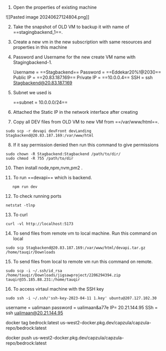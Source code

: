 
1. Open the properties of existing machine

![[Pasted image 20240627124804.png]]

2. Take the snapshot of OLD VM to backup it with name of ==stagingbackend_1==.

3. Create a new vm in the new subscription with same resources and properties in this machine

4. Password and Username for the new create VM name with Stagingbackend-1.

   Username = ==Stagbackend==
   Password = ==Eddekar20%!@2030==
   Public IP = ==20.83.187.169==
   Private IP = ==10.0.0.4==
   SSH = ssh Stagbackend@20.83.187.169
   
   
5.  Subnet we used is

     ==subnet = 10.0.0.0/24==
     
6. Attached the Static IP in the network interface after creating 

7. Copy all DEV files from OLD VM to new VM from ==/var/www/html==.

```
sudo scp -r devapi devFront devLanding Stagbackend@20.83.187.169:/var/www/html
```

8. If it say permission denied then run this command to give permissions

```
sudo chown -R Stagbackend:Stagbackend /path/to/dir/
sudo chmod -R 755 /path/to/dir

```

10. Then install node,npm,nvm,pm2 .

11. To run ==devapi== which is backend.

```
   npm run dev
```

12. To check running ports
```
netstat -tlnp
```
13. To curl
```
curl -vl http://localhost:5173
```

14. To send files from remote vm to local machine. Run this command on local

```
sudo scp Stagbackend@20.83.187.169:/var/www/html/devapi.tar.gz /home/tauqir/Downloads
```

15. To send files from local to remote vm run this command on remote.

```
sudo scp -i ~/.ssh/id_rsa /home/tauqir/Downloads/jigsawproject/2206294394.zip
tauqir@35.185.88.231:/home/tauqir
```

16. To access virtaul machine with the SSH key

```
sudo ssh -i ~/.ssh/'ssh-key-2023-04-11 1.key' ubuntu@207.127.102.30
```
username = ualimaan
password = ualimaan&a77e 
IP= 20.21.144.95
SSh = ssh ualimaan@20.21.144.95


docker tag bedrock:latest us-west2-docker.pkg.dev/capzula/capzula-repo/bedrock:latest

docker push us-west2-docker.pkg.dev/capzula/capzula-repo/bedrock:latest  

